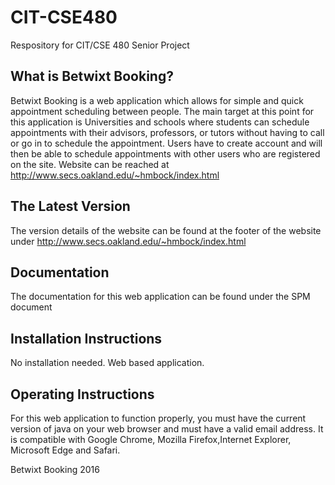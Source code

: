 # CIT-CSE480
Respository for CIT/CSE 480 Senior Project

What is Betwixt Booking?
------------------------
Betwixt Booking is a web application which allows for simple and quick appointment scheduling between people. 
The main target at this point for this application is Universities and schools where students can schedule appointments
with their advisors, professors, or tutors without having to call or go in to schedule the appointment. Users have to create
account and will then be able to schedule appointments with other users who are registered on the site. 
Website can be reached at http://www.secs.oakland.edu/~hmbock/index.html

The Latest Version
-------------------
The version details of the website can be found at the footer of the 
website under http://www.secs.oakland.edu/~hmbock/index.html

Documentation
--------------
The documentation for this web application can be found under the SPM document

Installation Instructions
-------------------------
No installation needed. Web based application. 

Operating Instructions
-----------------------
For this web application to function properly, you must have the current
version of java on your web browser and must have a valid email address. It is compatible with Google Chrome,
Mozilla Firefox,Internet Explorer, Microsoft Edge and Safari.

Betwixt Booking 2016


